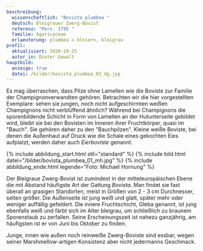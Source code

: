 ```yaml
---
beschreibung:
  wissenschaftlich: "Bovista plumbea "
  deutsch: Bleigrauer Zwerg-Bovist
  referenz: "Pers. 1795 "
  familie: Agaricaceae
  erlaeuterung: plumbea = bleiern, bleigrau
profil:
  aktualisiert: 2020-10-25
  autor_in: Dieter Gewalt
hauptbild:
  anzeige: true
  datei: /bilder/bovista_plumbea_03_dg.jpg
---
```

Es mag überraschen, dass Pilze ohne Lamellen wie die Boviste zur Familie der Champignonverwandten gehören. Betrachten wir die hier vorgestellten Exemplare: sehen sie jungen, noch nicht aufgeschirmten weißen Champignons nicht verblüffend ähnlich?  Während bei Champignons die sporenbildende Schicht in Form von Lamellen an der Hutunterseite gebildet wird, bleibt sie bei den Bovisten im Inneren ihrer Fruchtkörper, quasi im "Bauch". Sie gehören daher zu den "Bauchpilzen". Kleine weiße Boviste, bei denen die Außenhaut auf Druck wie die Schale eines gekochten Eies aufplatzt, werden daher auch *Eierboviste* genannt.

{% include abbildung_start.html stil="standard" %}
{% include bild.html datei="/bilder/bovista_plumbea_01_mh.jpg" %}
{% include abbildung_ende.html legende="Foto: Michael Hornung" %}

Der Bleigraue Zwerg-Bovist ist zumindest in der mitteleuropäischen Ebene die mit Abstand häufigste Art der Gattung *Bovista*. Man findet sie fast überall an grasigen Standorten, meist in Größen von 2 - 3 cm Durchnesser, selten größer. Die Außenseite ist jung weiß und glatt, später mehr oder weniger auffällig gefeldert. Die innere Fruchtschicht, Gleba genannt, ist jung ebenfalls weiß und färbt sich im Alter bleigrau, um schließlich zu braunem Sporenstaub zu zerfallen. Seine Erscheinungszeit ist nahezu ganzjährig, am häufigsten ist er von Juni bis Oktober zu finden.

Junge, innen wie außen noch reinweiße Zwerg-Boviste sind essbar, wegen seiner Marshmellow-artigen Konsistenz aber nicht jedermanns Geschmack.